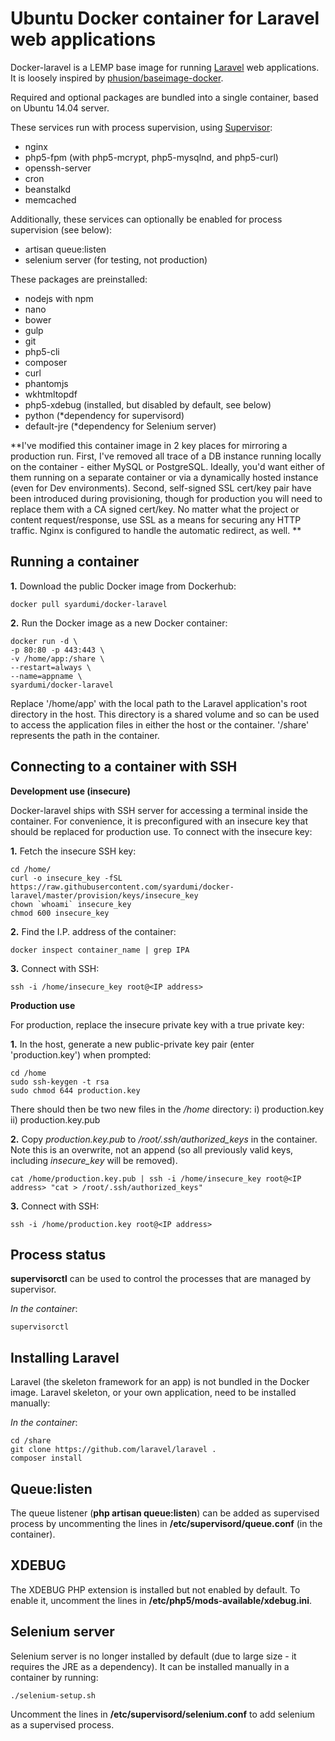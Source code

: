 Ubuntu Docker container for Laravel web applications
====================================================

Docker-laravel is a LEMP base image for running [Laravel](https://github.com/laravel/laravel) web applications. It
is loosely inspired by [phusion/baseimage-docker](https://github.com/phusion/baseimage-docker).

Required and optional packages are bundled into a single container, based on Ubuntu 14.04 server.

These services run with process supervision, using [Supervisor](http://supervisord.org):

- nginx
- php5-fpm (with php5-mcrypt, php5-mysqlnd, and php5-curl)
- openssh-server
- cron
- beanstalkd
- memcached

Additionally, these services can optionally be enabled for process supervision (see below):

- artisan queue:listen
- selenium server (for testing, not production)

These packages are preinstalled:

- nodejs with npm
- nano
- bower
- gulp
- git
- php5-cli
- composer
- curl
- phantomjs
- wkhtmltopdf
- php5-xdebug (installed, but disabled by default, see below)
- python (*dependency for supervisord)
- default-jre (*dependency for Selenium server)

**I've modified this container image in 2 key places for mirroring a production run. First, I've removed all trace of a DB instance running locally on the container - either MySQL or PostgreSQL. Ideally, you'd want either of them running on a separate container or via a dynamically hosted instance (even for Dev environments). Second, self-signed SSL cert/key pair have been introduced during provisioning, though for production you will need to replace them with a CA signed cert/key. No matter what the project or content request/response, use SSL as a means for securing any HTTP traffic. Nginx is configured to handle the automatic redirect, as well. **

Running a container
-------------------

**1.** Download the public Docker image from Dockerhub:

	docker pull syardumi/docker-laravel

**2.** Run the Docker image as a new Docker container:

	docker run -d \
	-p 80:80 -p 443:443 \
	-v /home/app:/share \
	--restart=always \
	--name=appname \
	syardumi/docker-laravel

Replace '/home/app' with the local path to the Laravel application's root directory in the host. This directory is a shared volume and so can be used to access the application files in either the host or the container. '/share' represents the path in the container.

Connecting to a container with SSH
----------------------------------

**Development use (insecure)**

Docker-laravel ships with SSH server for accessing a terminal inside the container. For convenience, it is preconfigured 
with an insecure key that should be replaced for production use. To connect with the insecure key:

**1.** Fetch the insecure SSH key:

	cd /home/
	curl -o insecure_key -fSL https://raw.githubusercontent.com/syardumi/docker-laravel/master/provision/keys/insecure_key
	chown `whoami` insecure_key
	chmod 600 insecure_key

**2.** Find the I.P. address of the container:

	docker inspect container_name | grep IPA

**3.** Connect with SSH:

	ssh -i /home/insecure_key root@<IP address>

**Production use**

For production, replace the insecure private key with a true private key:

**1.** In the host, generate a new public-private key pair (enter 'production.key') when prompted:

	cd /home
	sudo ssh-keygen -t rsa
	sudo chmod 644 production.key

There should then be two new files in the */home* directory: i) production.key ii) production.key.pub

**2.** Copy *production.key.pub* to */root/.ssh/authorized_keys* in the container. Note this is an overwrite, not an append 
(so all previously valid keys, including *insecure_key* will be removed).

	cat /home/production.key.pub | ssh -i /home/insecure_key root@<IP address> "cat > /root/.ssh/authorized_keys"

**3.** Connect with SSH:

	ssh -i /home/production.key root@<IP address>

Process status
--------------

**supervisorctl** can be used to control the processes that are managed by supervisor.

*In the container*:

	supervisorctl

Installing Laravel
------------------

Laravel (the skeleton framework for an app) is not bundled in the Docker image. Laravel skeleton, or your own application, need to be installed manually:

*In the container*:

	cd /share
	git clone https://github.com/laravel/laravel .
	composer install

Queue:listen
------------

The queue listener (**php artisan queue:listen**) can be added as supervised process by uncommenting the lines in
**/etc/supervisord/queue.conf** (in the container).

XDEBUG
------

The XDEBUG PHP extension is installed but not enabled by default. To enable it, uncomment the lines in 
**/etc/php5/mods-available/xdebug.ini**.

Selenium server
---------------

Selenium server is no longer installed by default (due to large size - it requires the JRE as a dependency).
It can be installed manually in a container by running: 

	./selenium-setup.sh

Uncomment the lines in **/etc/supervisord/selenium.conf** to add selenium as a supervised process.
